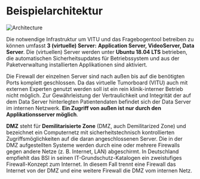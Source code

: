 # Beispielarchitektur

<print-header />

![Architecture](~@assets/img/architecture.png)

Die notwendige Infrastruktur um VITU und das Fragebogentool betreiben zu können umfasst **3 (virtuelle) Server:** **Application Server, VideoServer, Data Server**. Die (virtuellen) Server werden unter **Ubuntu 18.04 LTS** betrieben, die automatischen Sicherheitsupdates für Betriebssystem und aus der Paketverwaltung installierten Applikationen sind aktiviert. 

Die Firewall der einzelnen Server sind nach außen bis auf die benötigten Ports komplett geschlossen. Da das virtuelle Tumorboard (VITU) auch mit externen Experten genutzt werden soll ist ein rein klinik-interner Betrieb nicht möglich. Zur Gewährleistung der Vertraulichkeit und Integrität der auf dem Data Server hinterlegten Patientendaten befindet sich der Data Server im internen Netzwerk. **Ein Zugriff von außen ist nur durch den Applikationsserver möglich**.

**DMZ** steht für **Demilitarisierte Zone** (DMZ, auch Demilitarized Zone) und bezeichnet ein Computernetz mit sicherheitstechnisch kontrollierten Zugriffsmöglichkeiten auf die daran angeschlossenen Server. Die in der DMZ aufgestellten Systeme werden durch eine oder mehrere Firewalls gegen andere Netze (z. B. Internet, LAN) abgeschirmt. In Deutschland empfiehlt das BSI in seinen IT-Grundschutz-Katalogen ein zweistufiges Firewall-Konzept zum Internet. In diesem Fall trennt eine Firewall das Internet von der DMZ und eine weitere Firewall die DMZ vom internen Netz.